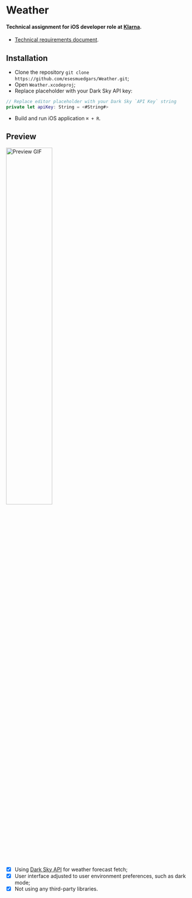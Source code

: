 # Weather

#### Technical assignment for iOS developer role at [Klarna](https://www.klarna.com/).
- [Technical requirements document](https://gist.github.com/gbanfalvikl/3571c15b65794c06dcc3e35b04928870).

## Installation

- Clone the repository `git clone https://github.com/esesmuedgars/Weather.git`;
- Open `Weather.xcodeproj`;
- Replace placeholder with your Dark Sky API key:

```swift
// Replace editor placeholder with your Dark Sky `API Key` string
private let apiKey: String = <#String#>
```

- Build and run iOS application `⌘ + R`.

## Preview

<img alt="Preview GIF" src="https://github.com/esesmuedgars/Weather/blob/assets/preview.gif" width="50%" />

- [X] Using [Dark Sky API](https://darksky.net/dev) for weather forecast fetch;
- [X] User interface adjusted to user environment preferences, such as dark mode;
- [X] Not using any third-party libraries.
